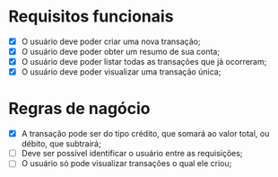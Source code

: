 # Requisitos funcionais

- [x] O usuário deve poder criar uma nova transação;
- [x] O usuário deve poder obter um resumo de sua conta;
- [x] O usuário deve poder listar todas as transações que já ocorreram;
- [x] O usuário deve poder visualizar uma transação única;

# Regras de nagócio

- [x] A transação pode ser do tipo crédito, que somará ao valor total, ou débito, que subtrairá;
- [ ] Deve ser possível identificar o usuário entre as requisições;
- [ ] O usuário só pode visualizar transações o qual ele criou;
